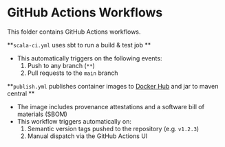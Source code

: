 # GitHub Actions Workflows

This folder contains GitHub Actions workflows.

**`scala-ci.yml` uses sbt to run a build & test job  **
- This automatically triggers on the following events:
    1. Push to any branch (`**`)
    2. Pull requests to the `main` branch

**`publish.yml` publishes container images to [Docker Hub](https://hub.docker.com/u/spicelabs)  and jar to maven central
**
- The image includes provenance attestations and a software bill of materials (SBOM)
- This workflow triggers automatically on:
    1. Semantic version tags pushed to the repository (e.g. `v1.2.3`)
    2. Manual dispatch via the GitHub Actions UI

